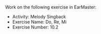 Work on the following exercise in EarMaster:
- Activity: Melody Singback
- Exercise Name: Do, Re, Mi
- Exercise Number: 10.2
